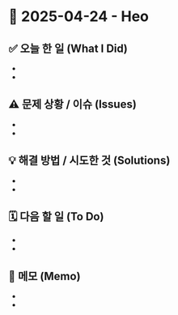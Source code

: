 # 📅 2025-04-24 - Heo

## ✅ 오늘 한 일 (What I Did)
- 
- 

## ⚠️ 문제 상황 / 이슈 (Issues)
- 
- 

## 💡 해결 방법 / 시도한 것 (Solutions)
- 
- 

## 🗓️ 다음 할 일 (To Do)
- 
- 

## 💭 메모 (Memo)
- 
- 
